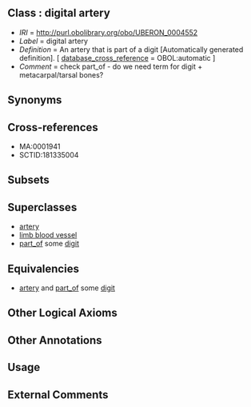 
## Class : digital artery

 * *IRI* = http://purl.obolibrary.org/obo/UBERON_0004552
 * *Label* = digital artery
 * *Definition* = An artery that is part of a digit [Automatically generated definition]. [ [database_cross_reference](../../ef/oboInOwl#hasDbXref.md) = OBOL:automatic ]
 * *Comment* = check part_of - do we need term for digit + metacarpal/tarsal bones?

## Synonyms


## Cross-references

 * MA:0001941
 * SCTID:181335004

## Subsets


## Superclasses

 * [artery](../../UBERON/37/UBERON_0001637.md)
 * [limb blood vessel](../../UBERON/14/UBERON_0003514.md)
 * [part_of](../../BFO/50/BFO_0000050.md) some [digit](../../UBERON/44/UBERON_0002544.md)

## Equivalencies

 * [artery](../../UBERON/37/UBERON_0001637.md) and [part_of](../../BFO/50/BFO_0000050.md) some [digit](../../UBERON/44/UBERON_0002544.md)

## Other Logical Axioms


## Other Annotations


## Usage


## External Comments

